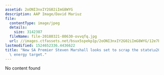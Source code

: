 ```yaml
---
assetid: 2oONI3nxIY2G02iImG8WYG
description: AAP Image/David Mariuz
file:
  contentType: image/jpeg
  details:
    size: 3142387
  fileName: file-20180321-80630-ovvqfq.jpg
  url: //images.ctfassets.net/bsux5spekp1p/2oONI3nxIY2G02iImG8WYG/12e7b82fe80a43a40e5c5d1f6983835f/file-20180321-80630-ovvqfq.jpg
lastmodified: 1524652336.4436622
title: "New SA Premier Steven Marshall looks set to scrap the state\u2019s renewable\
  \ energy target."
---
```

No content found